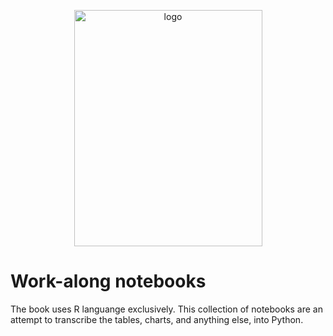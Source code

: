 <p align="center">
    <img src="https://s3.amazonaws.com/titlepages.leanpub.com/openintro-statistics/large?1437712986" alt="logo" width="301" height="378"/>
</p>


<h1>Work-along notebooks</h1>

<p>The book uses R languange exclusively. This collection of notebooks are an attempt to transcribe the tables, charts, and anything else, into Python.</p>